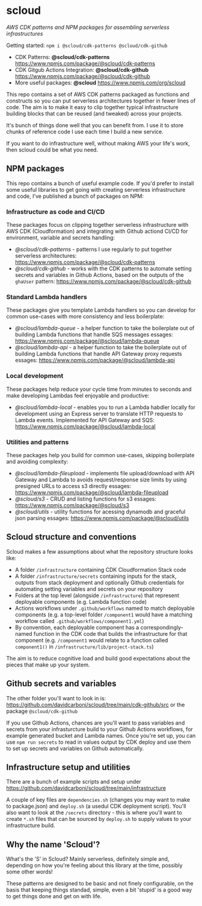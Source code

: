 # scloud

_AWS CDK patterns and NPM packages for assembling serverless infrastructures_

Getting started: `npm i @scloud/cdk-patterns @scloud/cdk-github`

 * CDK Patterns: **@scloud/cdk-patterns** https://www.npmjs.com/package/@scloud/cdk-patterns
 * CDK Gitgub Actions Integration: **@scloud/cdk-github** https://www.npmjs.com/package/@scloud/cdk-github
 * More useful packages: **@scloud** https://www.npmjs.com/org/scloud

This repo contains a set of AWS CDK patterns packaged as functions and constructs so you can put serverless architectures together in fewer lines of code. The aim is to make it easy to clip together typical infrastructure building blocks that can be reused (and tweaked) across your projects.

It's bunch of things done well that you can benefit from. I use it to store chunks of reference code I use each time I build a new service.

If you want to do infrastructure well, without making AWS your life's work, then scloud could be what you need.

## NPM packages

This repo contains a bunch of useful example code. If you'd prefer to install some useful libraries to get going with creating serverless infrastructure and code, I've published a bunch of packages on NPM:

### Infrastructure as code and CI/CD

These packages focus on clipping together serverless infrastructure with AWS CDK (Cloudformation) and integrating with Github actiond CI/CD for environment, variable and secrets handling:

 * *@scloud/cdk-patterns* - patterns I use regularly to put together serverless architectures: https://www.npmjs.com/package/@scloud/cdk-patterns
 * *@scloud/cdk-github* - works with the CDK patterns to automate setting secrets and variables in Github Actions, based on the outputs of the `ghaUser` pattern: https://www.npmjs.com/package/@scloud/cdk-github

### Standard Lambda handlers

These packages give you template Lambda handlers so you can develop for common use-cases with more consistency and less boilerplate:

 * *@scloud/lambda-queue* - a helper function to take the boilerplate out of building Lambda functions that handle SQS messages
essages: https://www.npmjs.com/package/@scloud/lambda-queue
 * *@scloud/lambda-api* - a helper function to take the boilerplate out of building Lambda functions that handle API Gateway proxy requests
essages: https://www.npmjs.com/package/@scloud/lambda-api

### Local development

These packages help reduce your cycle time from minutes to seconds and make developing Lambdas feel enjoyable and productive:

 * *@scloud/lambda-local* - enables you to run a Lambda habdler locally for development using an Express server to translate HTTP requests to Lambda events. Implemented for API Gateway and SQS: https://www.npmjs.com/package/@scloud/lambda-local

### Utilities and patterns

These packages help you build for common use-cases, skipping boilerplate and avoiding complexity:

 * *@scloud/lambda-fileupload* - implements file upload/download with API Gateway and Lambda to avoids request/response size limits by using presigned URLs to access s3 directly
essages: https://www.npmjs.com/package/@scloud/lambda-fileupload
 * *@scloud/s3* - CRUD and listing functions for s3
essages: https://www.npmjs.com/package/@scloud/s3
 * *@scloud/utils* - utility functions for acessing dynamodb and graceful json parsing
essages: https://www.npmjs.com/package/@scloud/utils

## Scloud structure and conventions

Scloud makes a few assumptions about what the repository structure looks like:

 * A folder `/infrastructure` containing CDK Cloudformation Stack code
 * A folder `/infrastructure/secrets` containing inputs for the stack, outputs from stack deployment and optionally Github credentials for automating setting variables and secrets on your repository
 * Folders at the top level (alongside `/infrastructure`) that represent deployable components (e.g. Lambda function code)
 * Actions workflows under `.github/workflows` named to match deployable components (e.g. a top-level folder `/component1` would have a matching workflow called `.github/workflows/component1.yml`)
 * By convention, each deployable component has a correspondingly-named function in the CDK code that builds the infrastructure for that component (e.g. `/component1` would relate to a function called `component1()` in `/infrastructure/lib/project-stack.ts`)

 The aim is to reduce cognitive load and build good expectations about the pieces that make up your system.

## Github secrets and variables

The other folder you'll want to look in is: https://github.com/davidcarboni/scloud/tree/main/cdk-github/src or the package `@scloud/cdk-github`

If you use Github Actions, chances are you'll want to pass variables and secrets from your infrasturcture build to your Github Actions workflows, for example generated bucket and Lambda names. Once you're set up, you can use `npm run secrets` to read in values output by CDK deploy and use them to set up secrets and variables on Github automatically.

## Infrastructure setup and utilities

There are a bunch of example scripts and setup under https://github.com/davidcarboni/scloud/tree/main/infrastructure

A couple of key files are `dependencies.sh` (changes you may want to make to package.json) and `deploy.sh` (a usedul CDK deployment script). You'll also want to look at the `/secrets` directory - this is where you'll want to create `*.sh` files that can be sourced by `deploy.sh` to supply values to your infrastructure build.

## Why the name 'Scloud'?

What's the 'S' in Scloud? Mainly serverless, definitely simple and, depending on how you're feeling about this library at the time, possibly some other words!

These patterns are designed to be basic and not finely configurable, on the basis that keeping things standad, simple, even a bit 'stupid' is a good way to get things done and get on with life.
